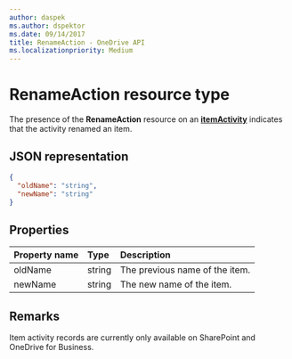 ```yaml
---
author: daspek
ms.author: dspektor
ms.date: 09/14/2017
title: RenameAction - OneDrive API
ms.localizationpriority: Medium
---
```

# RenameAction resource type

The presence of the **RenameAction** resource on an [**itemActivity**][activity] indicates that the activity renamed an item.

[activity]: itemActivity.md

## JSON representation

<!-- {
  "blockType": "resource",
  "optionalProperties": [ ],
  "@type": "microsoft.graph.renameAction"
}-->

```json
{
  "oldName": "string",
  "newName": "string"
}
```

## Properties

| Property name | Type   | Description
|:--------------|:-------|:----------------------------------------------------
| oldName       | string | The previous name of the item.
| newName       | string | The new name of the item.

## Remarks

Item activity records are currently only available on SharePoint and OneDrive for Business.

<!-- {
  "type": "#page.annotation",
  "description": "The RenameAction object provides information about an activity that renamed an item.",
  "keywords": "activities,activity,action,rename,renamed",
  "section": "documentation",
  "tocPath": "Resources/RenameAction"
} -->
